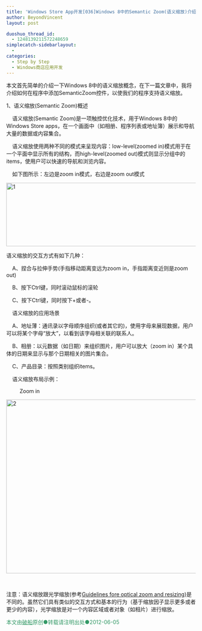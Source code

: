 ```yaml
---
title: 'Windows Store App开发[036]Windows 8中的Semantic Zoom(语义缩放)介绍'
author: BeyondVincent
layout: post

duoshuo_thread_id:
  - 1248139211572248659
simplecatch-sidebarlayout:
  - 
categories:
  - Step by Step
  - Windows商店应用开发
---
```

本文首先简单的介绍一下Windows 8中的语义缩放概念，在下一篇文章中，我将介绍如何在程序中添加SemanticZoom控件，以使我们的程序支持语义缩放。

1、语义缩放(Semantic Zoom)概述

&#160;&#160;&#160; 语义缩放(Semantic Zoom)是一项触控优化技术，用于Windows 8中的Windows Store apps，在一个画面中（如相册、程序列表或地址簿）展示和导航大量的数据或内容集合。

&#160;&#160;&#160; 语义缩放使用两种不同的模式来呈现内容：low-level(zoomed in)模式用于在一个平面中显示所有的结构，而high-level(zoomed out)模式则显示分组中的items，使用户可以快速的导航和浏览内容。

&#160;&#160;&#160; 如下图所示：左边是zoom in模式，右边是zoom out模式

[<img title="1" style="border-left-width: 0px; border-right-width: 0px; border-bottom-width: 0px; display: inline; border-top-width: 0px" border="0" alt="1" src="http://beyondvincent.com/wp-content/uploads/2013/06/1_thumb9.png" width="682" height="169" />][1] 

语义缩放的交互方式有如下几种：

&#160;&#160;&#160; A、捏合与拉伸手势(手指移动距离变远为zoom in，手指距离变近则是zoom out)

&#160;&#160;&#160; B、按下Ctrl键，同时滚动鼠标的滚轮

&#160;&#160;&#160; C、按下Ctrl键，同时按下+或者-。

&#160;&#160;&#160; 语义缩放的应用场景

&#160;&#160;&#160; A、地址薄：通讯录以字母顺序组织(或者其它的)，使用字母来展现数据，用户可以将某个字母“放大”，以看到该字母相关联的联系人。

&#160;&#160;&#160; B、相册：以元数据（如日期）来组织图片，用户可以放大（zoom in）某个具体的日期来显示与那个日期相关的图片集合。

&#160;&#160;&#160; C、产品目录：按照类别组织items。

&#160;&#160;&#160; 语义缩放布局示例：

&#160;&#160;&#160;&#160;&#160;&#160;&#160;&#160; Zoom in 

[<img title="2" style="border-left-width: 0px; border-right-width: 0px; border-bottom-width: 0px; display: inline; border-top-width: 0px" border="0" alt="2" src="http://beyondvincent.com/wp-content/uploads/2013/06/2_thumb9.png" width="682" height="463" />][2] 

&#160;

注意：语义缩放跟光学缩放(参考[<u>Guidelines fore optical zoom and resizing</u>][3])是不同的。虽然它们具有类似的交互方式和基本的行为（基于缩放因子显示更多或者更少的内容），光学缩放是对一个内容区域或者对象（如相片）进行缩放。

<div style="text-align: left">
  <span style="color: #339966"></span>
</div>

<div style="text-align: left">
  <span style="color: #339966">本文由<span style="text-decoration: underline"><a href="http://beyondvincent.com/"><span style="color: #339966; text-decoration: underline">破船</span></a></span>原创●转载请注明出处●<time datetime="2013-05-18T17:37:00+08:00" data-updated="true">2012-06-05</time></span>
</div>

 [1]: http://beyondvincent.com/wp-content/uploads/2013/06/19.png
 [2]: http://beyondvincent.com/wp-content/uploads/2013/06/28.png
 [3]: http://msdn.microsoft.com/en-us/library/windows/apps/hh465307.aspx
